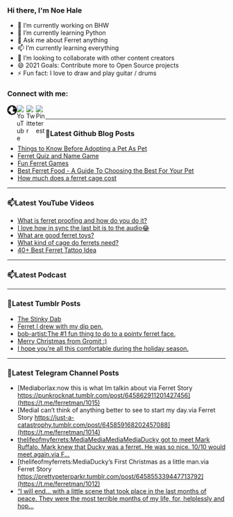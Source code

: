 ### Hi there, I'm Noe Hale

- 🔭 I’m currently working on BHW
- 🌱 I’m currently learning Python
- 💬 Ask me about Ferret anything
- 📫 I’m currently learning everything
- 🔭 I’m looking to collaborate with other content creators
- 😄 2021 Goals: Contribute more to Open Source projects
- ⚡ Fun fact: I love to draw and play guitar / drums

### Connect with me:

[<img align="left" alt="ferretvoice.com" width="22px" src="https://raw.githubusercontent.com/iconic/open-iconic/master/svg/globe.svg" />](https://ferretvoice.com)
[<img align="left" alt="YouTube" width="22px" src="https://cdn.jsdelivr.net/npm/simple-icons@v3/icons/youtube.svg" />](https://www.youtube.com/channel/UCk665XTfaMLVwFVWUmgnDiw)
[<img align="left" alt="Twitter" width="22px" src="https://cdn.jsdelivr.net/npm/simple-icons@v3/icons/twitter.svg" />](https://twitter.com/voiceferret)
[<img align="left" alt="Pinterest" width="22px" src="https://cdn.jsdelivr.net/npm/simple-icons@v3/icons/pinterest.svg" />](https://www.pinterest.com/voiceferret/)

<br />

---
### 🔭Latest Github Blog Posts
<!-- GITHUB:START -->
- [Things to Know Before Adopting a Pet As Pet](http://noehale.github.io/things-to-know-before-adopting-a-pet-as-pet/)
- [Ferret Quiz and Name Game](http://noehale.github.io/ferret-quiz/)
- [Fun Ferret Games](http://noehale.github.io/fun-ferret-games/)
- [Best Ferret Food - A Guide To Choosing the Best For Your Pet](http://noehale.github.io/best-ferret-food/)
- [How much does a ferret cage cost](http://noehale.github.io/how-much-does-a-ferret-cage-cost/)
<!-- GITHUB:END -->
---
### 📫Latest YouTube Videos

<!-- YOUTUBE:START -->
- [What is ferret proofing and how do you do it?](https://www.youtube.com/watch?v=81Syh_DJBQQ)
- [I love how in sync the last bit is to the audio😂](https://www.youtube.com/watch?v=WHBeGHwSlGY)
- [What are good ferret toys?](https://www.youtube.com/watch?v=tPxRilBzc0s)
- [What kind of cage do ferrets need?](https://www.youtube.com/watch?v=xzz6hC3sR5A)
- [40+ Best Ferret Tattoo Idea](https://www.youtube.com/watch?v=KIKqduR6Xcs)
<!-- YOUTUBE:END -->

---
### 📫Latest Podcast

<!-- PODCAST:START -->
<!-- PODCAST:END -->
---
### 📝Latest Tumblr Posts

<!-- TUMBLR:START -->
- [The Stinky Dab](https://come-forth-into-the-light.tumblr.com/post/645896858113376258)
- [Ferret I drew with my dip pen.](https://come-forth-into-the-light.tumblr.com/post/645851585298235392)
- [bob-artist:The #1 fun thing to do to a pointy ferret face.](https://come-forth-into-the-light.tumblr.com/post/645828961850490880)
- [Merry Christmas from Gromit :)](https://come-forth-into-the-light.tumblr.com/post/645806284157992960)
- [I hope you’re all this comfortable during the holiday season.](https://come-forth-into-the-light.tumblr.com/post/645761043290882048)
<!-- TUMBLR:END -->
---
### 📝Latest Telegram Channel Posts

<!-- TELEGRAM:START -->
- [Mediaborlax:now this is what Im talkin about via Ferret Story https://punkrocknat.tumblr.com/post/645862911201427456](https://t.me/ferretman/1015)
- [MediaI can’t think of anything better to see to start my day.via Ferret Story https://just-a-catastrophy.tumblr.com/post/645859168202457088](https://t.me/ferretman/1014)
- [thelifeofmyferrets:MediaMediaMediaMediaDucky got to meet Mark Ruffalo. Mark knew that Ducky was a ferret. He was so nice. 10/10 would meet again.via F...](https://t.me/ferretman/1013)
- [thelifeofmyferrets:MediaDucky’s First Christmas as a little man.via Ferret Story https://prettypeterparkr.tumblr.com/post/645855339447713792](https://t.me/ferretman/1012)
- [“I will end… with a little scene that took place in the last months of peace. They were the most terrible months of my life, for, helplessly and hop...](https://t.me/ferretman/1011)
<!-- TELEGRAM:END -->
